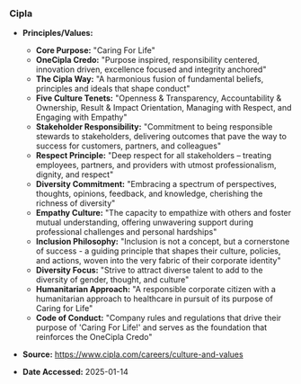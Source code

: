 ### Cipla

- **Principles/Values:**
  - **Core Purpose:** "Caring For Life"
  - **OneCipla Credo:** "Purpose inspired, responsibility centered, innovation driven, excellence focused and integrity anchored"
  - **The Cipla Way:** "A harmonious fusion of fundamental beliefs, principles and ideals that shape conduct"
  - **Five Culture Tenets:** "Openness & Transparency, Accountability & Ownership, Result & Impact Orientation, Managing with Respect, and Engaging with Empathy"
  - **Stakeholder Responsibility:** "Commitment to being responsible stewards to stakeholders, delivering outcomes that pave the way to success for customers, partners, and colleagues"
  - **Respect Principle:** "Deep respect for all stakeholders – treating employees, partners, and providers with utmost professionalism, dignity, and respect"
  - **Diversity Commitment:** "Embracing a spectrum of perspectives, thoughts, opinions, feedback, and knowledge, cherishing the richness of diversity"
  - **Empathy Culture:** "The capacity to empathize with others and foster mutual understanding, offering unwavering support during professional challenges and personal hardships"
  - **Inclusion Philosophy:** "Inclusion is not a concept, but a cornerstone of success - a guiding principle that shapes their culture, policies, and actions, woven into the very fabric of their corporate identity"
  - **Diversity Focus:** "Strive to attract diverse talent to add to the diversity of gender, thought, and culture"
  - **Humanitarian Approach:** "A responsible corporate citizen with a humanitarian approach to healthcare in pursuit of its purpose of Caring for Life"
  - **Code of Conduct:** "Company rules and regulations that drive their purpose of 'Caring For Life!' and serves as the foundation that reinforces the OneCipla Credo"

- **Source:** https://www.cipla.com/careers/culture-and-values
- **Date Accessed:** 2025-01-14